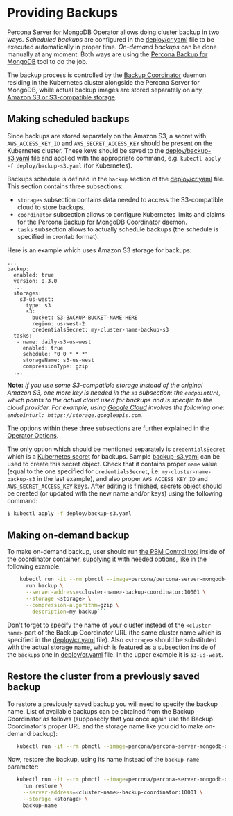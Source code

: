 Providing Backups
==============================================================

Percona Server for MongoDB Operator allows doing cluster backup in two ways.
*Scheduled backups* are configured in the [deploy/cr.yaml](https://github.com/percona/percona-server-mongodb-operator/blob/master/deploy/cr.yaml) file to be executed automatically in proper time.
*On-demand backups* can be done manually at any moment.
Both ways are using the [Percona Backup for MongoDB](https://github.com/percona/percona-backup-mongodb) tool to do the job.

The backup process is controlled by the [Backup Coordinator](https://github.com/percona/percona-backup-mongodb#coordinator) daemon residing in the Kubernetes cluster alongside the Percona Server for MongoDB, while actual backup images are stored separately on any [Amazon S3 or S3-compatible storage](https://en.wikipedia.org/wiki/Amazon_S3#S3_API_and_competing_services).

## Making scheduled backups

Since backups are stored separately on the Amazon S3, a secret with `AWS_ACCESS_KEY_ID` and `AWS_SECRET_ACCESS_KEY` should be present on the Kubernetes cluster. These keys should be saved to the [deploy/backup-s3.yaml](https://github.com/percona/percona-server-mongodb-operator/blob/master/deploy/backup-s3.yaml) file and applied with the appropriate command, e.g. `kubectl apply -f deploy/backup-s3.yaml` (for Kubernetes).

Backups schedule is defined in the  ``backup`` section of the [deploy/cr.yaml](https://github.com/percona/percona-server-mongodb-operator/blob/master/deploy/cr.yaml) file. 
This section contains three subsections:
* `storages` subsection contains data needed to access the S3-compatible cloud to store backups.
* `coordinator` subsection allows to configure Kubernetes limits and claims for the Percona Backup for MongoDB Coordinator daemon.
* `tasks` subsection allows to actually schedule backups (the schedule is specified in crontab format).

Here is an example which uses Amazon S3 storage for backups:

   ```
   ...
   backup:
     enabled: true
     version: 0.3.0
     ...
     storages:
       s3-us-west:
         type: s3
         s3:
           bucket: S3-BACKUP-BUCKET-NAME-HERE
           region: us-west-2
           credentialsSecret: my-cluster-name-backup-s3
     tasks:
      - name: daily-s3-us-west
        enabled: true
        schedule: "0 0 * * *"
        storageName: s3-us-west
        compressionType: gzip
     ...
   ```

**Note:** *if you use some S3-compatible storage instead of the original Amazon S3, one more key is needed in the `s3` subsection: the `endpointUrl`, which points to the actual cloud used for backups and is specific to the cloud provider. For example, using [Google Cloud](https://cloud.google.com) involves the following one: `endpointUrl: https://storage.googleapis.com`.*

The options within these three subsections are further explained in the [Operator Options](https://percona.github.io/percona-xtradb-cluster-operator/configure/operator).

The only option which should be mentioned separately is `credentialsSecret` which is a [Kubernetes secret](https://kubernetes.io/docs/concepts/configuration/secret/) for backups. Sample [backup-s3.yaml](https://github.com/percona/percona-server-mongodb-operator/blob/master/deploy/backup-s3.yaml) can be used to create this secret object. Check that it contains proper `name` value (equal to the one specified for `credentialsSecret`, i.e. `my-cluster-name-backup-s3` in the last example), and also proper `AWS_ACCESS_KEY_ID` and `AWS_SECRET_ACCESS_KEY` keys. After editing is finished, secrets object should be created (or updated with the new name and/or keys) using the following command:

   ```bash
   $ kubectl apply -f deploy/backup-s3.yaml
   ```

## Making on-demand backup

To make on-demand backup, user should run [the PBM Control tool](https://github.com/percona/percona-backup-mongodb#pbm-control-pbmctl) inside of the coordinator container, supplying it with needed options, like in the following example:

```bash
    kubectl run -it --rm pbmctl --image=percona/percona-server-mongodb-operator:0.3.0-backup-pbmctl --restart=Never -- \
      run backup \
      --server-address=<cluster-name>-backup-coordinator:10001 \
      --storage <storage> \
      --compression-algorithm=gzip \
      --description=my-backup```
```

Don't forget to specify the name of your cluster instead of the `<cluster-name>` part of the Backup Coordinator URL (the same cluster name which is specified in the [deploy/cr.yaml](https://github.com/percona/percona-server-mongodb-operator/blob/master/deploy/cr.yaml) file). Also `<storage>` should be substituted with the actual storage name, which is featured as a subsection inside of the `backups` one in [deploy/cr.yaml](https://github.com/percona/percona-server-mongodb-operator/blob/master/deploy/cr.yaml) file. In the upper example it is `s3-us-west`.

## Restore the cluster from a previously saved backup

To restore a previously saved backup you will need to specify the backup name. List of available backups can be obtained from the Backup Coordinator as follows (supposedly that you once again use the Backup Coordinator's proper URL and the storage name like you did to make on-demand backup):

   ```bash
      kubectl run -it --rm pbmctl --image=percona/percona-server-mongodb-operator:0.3.0-backup-pbmctl --restart=Never -- list backups --server-address=<cluster-name>-backup-coordinator:10001
   ```
   Now, restore the backup, using its name instead of the `backup-name` parameter:

   ```bash
      kubectl run -it --rm pbmctl --image=percona/percona-server-mongodb-operator:0.3.0-backup-pbmctl --restart=Never -- \
        run restore \
        --server-address=<cluster-name>-backup-coordinator:10001 \
        --storage <storage> \
        backup-name
   ```

